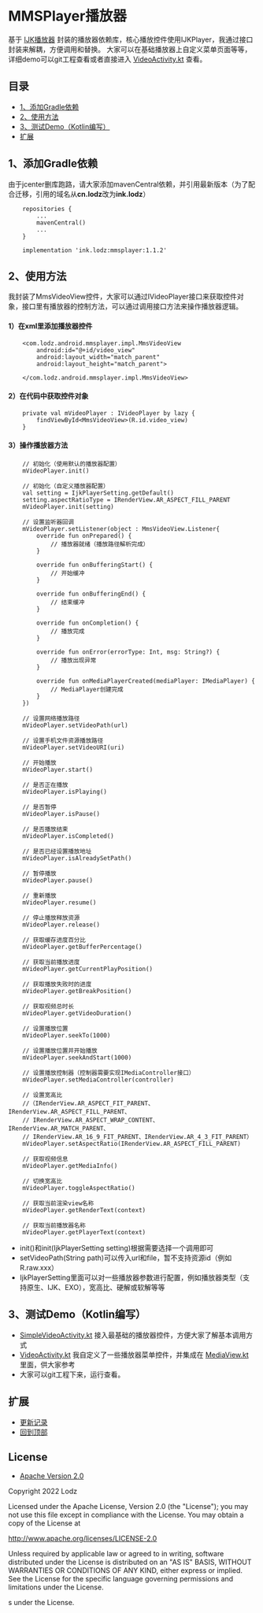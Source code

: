 # MMSPlayer播放器
基于 [IJK播放器](https://github.com/Bilibili/ijkplayer) 封装的播放器依赖库，核心播放控件使用IJKPlayer，我通过接口封装来解耦，方便调用和替换。
大家可以在基础播放器上自定义菜单页面等等，详细demo可以git工程查看或者直接进入 [VideoActivity.kt](https://github.com/LZ9/MMSPlayer/blob/master/app/src/main/java/com/lodz/android/mmsplayerdemo/widget/VideoActivity.kt) 查看。

## 目录
- [1、添加Gradle依赖](https://github.com/LZ9/MMSPlayer#1添加gradle依赖)
- [2、使用方法](https://github.com/LZ9/MMSPlayer#2使用方法)
- [3、测试Demo（Kotlin编写）](https://github.com/LZ9/MMSPlayer#3测试demokotlin编写)
- [扩展](https://github.com/LZ9/MMSPlayer#扩展)

## 1、添加Gradle依赖
由于jcenter删库跑路，请大家添加mavenCentral依赖，并引用最新版本（为了配合迁移，引用的域名从**cn.lodz**改为**ink.lodz**）
```
    repositories {
        ...
        mavenCentral()
        ...
    }
```
```
    implementation 'ink.lodz:mmsplayer:1.1.2'
```

## 2、使用方法
我封装了MmsVideoView控件，大家可以通过IVideoPlayer接口来获取控件对象，接口里有播放器的控制方法，可以通过调用接口方法来操作播放器逻辑。

#### 1）在xml里添加播放器控件
```
    <com.lodz.android.mmsplayer.impl.MmsVideoView
        android:id="@+id/video_view"
        android:layout_width="match_parent"
        android:layout_height="match_parent">

    </com.lodz.android.mmsplayer.impl.MmsVideoView>
```

#### 2）在代码中获取控件对象
```
    private val mVideoPlayer : IVideoPlayer by lazy {
        findViewById<MmsVideoView>(R.id.video_view)
    }
```

#### 3）操作播放器方法
```
    // 初始化（使用默认的播放器配置）
    mVideoPlayer.init()

    // 初始化（自定义播放器配置）
    val setting = IjkPlayerSetting.getDefault()
    setting.aspectRatioType = IRenderView.AR_ASPECT_FILL_PARENT
    mVideoPlayer.init(setting)

    // 设置监听器回调
    mVideoPlayer.setListener(object : MmsVideoView.Listener{
        override fun onPrepared() {
            // 播放器就绪（播放路径解析完成）
        }

        override fun onBufferingStart() {
            // 开始缓冲
        }

        override fun onBufferingEnd() {
            // 结束缓冲
        }

        override fun onCompletion() {
            // 播放完成
        }

        override fun onError(errorType: Int, msg: String?) {
            // 播放出现异常
        }
        
        override fun onMediaPlayerCreated(mediaPlayer: IMediaPlayer) {
            // MediaPlayer创建完成
        }
    })

    // 设置网络播放路径
    mVideoPlayer.setVideoPath(url)
    
    // 设置手机文件资源播放路径
    mVideoPlayer.setVideoURI(uri)

    // 开始播放
    mVideoPlayer.start()

    // 是否正在播放
    mVideoPlayer.isPlaying()

    // 是否暂停
    mVideoPlayer.isPause()

    // 是否播放结束
    mVideoPlayer.isCompleted()

    // 是否已经设置播放地址
    mVideoPlayer.isAlreadySetPath()

    // 暂停播放
    mVideoPlayer.pause()

    // 重新播放
    mVideoPlayer.resume()

    // 停止播放释放资源
    mVideoPlayer.release()

    // 获取缓存进度百分比
    mVideoPlayer.getBufferPercentage()

    // 获取当前播放进度
    mVideoPlayer.getCurrentPlayPosition()

    // 获取播放失败时的进度
    mVideoPlayer.getBreakPosition()

    // 获取视频总时长
    mVideoPlayer.getVideoDuration()

    // 设置播放位置
    mVideoPlayer.seekTo(1000)

    // 设置播放位置并开始播放
    mVideoPlayer.seekAndStart(1000)

    // 设置播放控制器（控制器需要实现IMediaController接口）
    mVideoPlayer.setMediaController(controller)

    // 设置宽高比
    //（IRenderView.AR_ASPECT_FIT_PARENT、IRenderView.AR_ASPECT_FILL_PARENT、
    // IRenderView.AR_ASPECT_WRAP_CONTENT、IRenderView.AR_MATCH_PARENT、
    // IRenderView.AR_16_9_FIT_PARENT、IRenderView.AR_4_3_FIT_PARENT）
    mVideoPlayer.setAspectRatio(IRenderView.AR_ASPECT_FILL_PARENT)

    // 获取视频信息
    mVideoPlayer.getMediaInfo()

    // 切换宽高比
    mVideoPlayer.toggleAspectRatio()

    // 获取当前渲染view名称
    mVideoPlayer.getRenderText(context)

    // 获取当前播放器名称
    mVideoPlayer.getPlayerText(context)
```

- init()和init(IjkPlayerSetting setting)根据需要选择一个调用即可
- setVideoPath(String path)可以传入url和file，暂不支持资源id（例如R.raw.xxx）
- IjkPlayerSetting里面可以对一些播放器参数进行配置，例如播放器类型（支持原生、IJK、EXO），宽高比、硬解或软解等等

## 3、测试Demo（Kotlin编写）
- [SimpleVideoActivity.kt](https://github.com/LZ9/MMSPlayer/blob/master/app/src/main/java/com/lodz/android/mmsplayerdemo/simple/SimpleVideoActivity.kt) 接入最基础的播放器控件，方便大家了解基本调用方式
- [VideoActivity.kt](https://github.com/LZ9/MMSPlayer/blob/master/app/src/main/java/com/lodz/android/mmsplayerdemo/widget/VideoActivity.kt) 我自定义了一些播放器菜单控件，并集成在 [MediaView.kt](https://github.com/LZ9/MMSPlayer/blob/master/app/src/main/java/com/lodz/android/mmsplayerdemo/video/view/MediaView.kt) 里面，供大家参考
- 大家可以git工程下来，运行查看。

## 扩展
- [更新记录](https://github.com/LZ9/MMSPlayer/blob/master/mmsplayer/readme_mmsplayer_update.md)
- [回到顶部](https://github.com/LZ9/MMSPlayer#mmsplayer播放器)

## License
- [Apache Version 2.0](http://www.apache.org/licenses/LICENSE-2.0.html)

Copyright 2022 Lodz

Licensed under the Apache License, Version 2.0 (the "License");
you may not use this file except in compliance with the License.
You may obtain a copy of the License at

<http://www.apache.org/licenses/LICENSE-2.0>

Unless required by applicable law or agreed to in writing, software
distributed under the License is distributed on an "AS IS" BASIS,
WITHOUT WARRANTIES OR CONDITIONS OF ANY KIND, either express or implied.
See the License for the specific language governing permissions and
limitations under the License.

s under the License.
